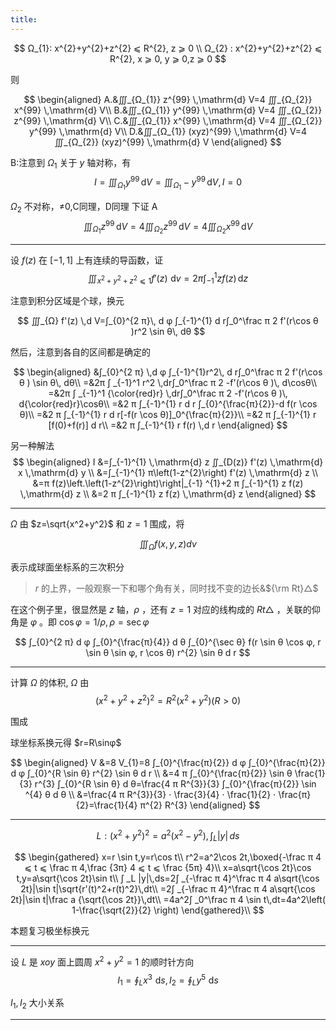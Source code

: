 ```yaml
---
title:
---
```


$$
Ω_{1}: x^{2}+y^{2}+z^{2} ⩽ R^{2}, z ⩾ 0 \\
Ω_{2} : x^{2}+y^{2}+z^{2} ⩽ R^{2}, x ⩾ 0, y ⩾ 0,z ⩾ 0
$$

则

$$
\begin{aligned}
A.&∭_{Ω_{1}} z^{99} \,\mathrm{d} V=4 ∭_{Ω_{2}} x^{99} \,\mathrm{d} V\\
B.&∭_{Ω_{1}} y^{99} \,\mathrm{d} V=4 ∭_{Ω_{2}} z^{99} \,\mathrm{d} V\\
C.&∭_{Ω_{1}} x^{99} \,\mathrm{d} V=4 ∭_{Ω_{2}} y^{99} \,\mathrm{d} V\\
D.&∭_{Ω_{1}} (xyz)^{99} \,\mathrm{d} V=4 ∭_{Ω_{2}} (xyz)^{99} \,\mathrm{d} V
\end{aligned}
$$

B:注意到 $Ω_1$ 关于 $y$ 轴对称，有
$$
I=∭_{Ω_{1}} y^{99} \,\mathrm{d} V=∭_{Ω_{1}} -y^{99} \,\mathrm{d} V,I=0
$$

$Ω_2$ 不对称，≠0,C同理，D同理
下证 A
$$
∭_{Ω_{1}} z^{99} \,\mathrm{d} V
=4∭_{Ω_{2}} z^{99} \,\mathrm{d} V
=4∭_{Ω_{2}} x^{99} \,\mathrm{d} V
$$

---

设 $f(z)$ 在 $[-1,1]$ 上有连续的导函数，证
$$
∭_{x^{2}+y^{2}+z^{2} ⩽ 1} f'(z)\, \,\mathrm{d} v=2 π ∫_{-1}^{1} z f(z) \,\mathrm{d} z
$$

注意到积分区域是个球，换元

$$
∭_{Ω} f'(z) \,d V=∫_{0}^{2 π}\, d φ ∫_{-1}^{1} d r∫_0^\frac π 2 f'(r\cos θ )r^2 \sin θ\, dθ
$$

然后，注意到各自的区间都是确定的

$$
\begin{aligned}
&∫_{0}^{2 π} \,d φ ∫_{-1}^{1}r^2\, d r∫_0^\frac π 2 f'(r\cos θ ) \sin θ\, dθ\\
=&2π ∫ _{-1}^1 r^2 \,dr∫_0^\frac π 2 -f'(r\cos θ )\, d\cosθ\\
=&2π ∫ _{-1}^1 {\color{red}r} \,dr∫_0^\frac π 2 -f'(r\cos θ )\, d{\color{red}r}\cosθ\\
=&2 π ∫_{-1}^{1} r d r ∫_{0}^{\frac{π}{2}}-d f(r \cos θ)\\
=&2 π ∫_{-1}^{1} r d r[-f(r \cos θ)]_0^{\frac{π}{2}}\\
=&2 π ∫_{-1}^{1} r [f(0)+f(r)] d r\\
=&2 π ∫_{-1}^{1} r f(r) \,d r
\end{aligned}
$$

另一种解法
$$
\begin{aligned}
I &=∫_{-1}^{1} \,\mathrm{d} z ∬_{D(z)} f'(z) \,\mathrm{d} x \,\mathrm{d} y \\
&=∫_{-1}^{1} π\left(1-z^{2}\right) f'(z) \,\mathrm{d} z \\
&=π f(z)\left.\left(1-z^{2}\right)\right|_{-1} ^{1}+2 π ∫_{-1}^{1} z f(z) \,\mathrm{d} z \\
&=2 π ∫_{-1}^{1} z f(z) \,\mathrm{d} z
\end{aligned}
$$

---

$Ω$ 由 $z=\sqrt{x^2+y^2}$ 和 $z=1$ 围成，将

$$
∭_{Ω} f(x, y, z) d v
$$

表示成球面坐标系的三次积分

> $r$ 的上界，一般观察一下和哪个角有关，同时找不变的边长&${\rm Rt}△$

在这个例子里，很显然是 $z$ 轴，$ρ$ ，还有 $z=1$ 对应的线构成的 $Rt△$ ，关联的仰角是 $φ$ 。即 $\cos φ =1/ρ,ρ=\sec φ$

$$
∫_{0}^{2 π} d φ ∫_{0}^{\frac{π}{4}} d θ ∫_{0}^{\sec θ} f(r \sin θ \cos φ, r \sin θ \sin φ, r \cos θ) r^{2} \sin θ d r
$$

---

计算 $Ω$ 的体积, $Ω$ 由
$$
\left(x^2+y^2+z^2\right)^2=R^2\left(x^2+y^2\right)(R>0)
$$

围成

球坐标系换元得 $r=R\sinφ$

$$
\begin{aligned}
 V &=8 V_{1}=8 ∫_{0}^{\frac{π}{2}} d φ ∫_{0}^{\frac{π}{2}} d φ ∫_{0}^{R \sin θ} r^{2} \sin θ d r \\
 &=4 π ∫_{0}^{\frac{π}{2}} \sin θ \frac{1}{3} r^{3} ∫_{0}^{R \sin θ} d θ=\frac{4 π R^{3}}{3} ∫_{0}^{\frac{π}{2}} \sin ^{4} θ d θ \\
 &=\frac{4 π R^{3}}{3} ⋅ \frac{3}{4} ⋅ \frac{1}{2} ⋅ \frac{π}{2}=\frac{1}{4} π^{2} R^{3}
 \end{aligned}
$$

---

$$
L:\left( x^2+y^2 \right) ^2=a^2\left( x^2-y^2 \right) ,∫ _L |y|\,ds
$$

$$
\begin{gathered}
x=r \sin t,y=r\cos t\\
r^2=a^2\cos 2t,\boxed{-\frac π 4 ⩽ t ⩽ \frac π 4,\frac {3π} 4 ⩽ t ⩽ \frac {5π} 4}\\
x=a\sqrt{\cos 2t}\cos t,y=a\sqrt{\cos 2t}\sin t\\
∫ _L |y|\,ds=2∫ _{-\frac π 4}^\frac π 4 a\sqrt{\cos 2t}|\sin t|\sqrt{r'(t)^2+r(t)^2}\,dt\\
=2∫ _{-\frac π 4}^\frac π 4 a\sqrt{\cos 2t}|\sin t|\frac a {\sqrt{\cos 2t}}\,dt\\
=4a^2∫ _0^\frac π 4 \sin t\,dt=4a^2\left( 1-\frac{\sqrt{2}}{2} \right)
\end{gathered}\\
$$

本题复习极坐标换元

---

设 $L$ 是 $xoy$ 面上圆周 $x^2 + y^2 =1$ 的顺时针方向
$$
I_{1}=∮_{L} x^{3}\, \,\mathrm{d} s , I_{2}=∮_{L} y^{5}\, \,\mathrm{d} s
$$

$I_{1},I_{2}$ 大小关系

---

